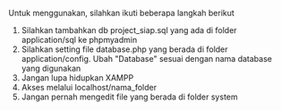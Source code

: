 Untuk menggunakan, silahkan ikuti beberapa langkah berikut
1. Silahkan tambahkan db project_siap.sql yang ada di folder application/sql ke phpmyadmin
2. Silahkan setting file database.php yang berada di folder application/config. Ubah "Database" sesuai dengan nama database yang digunakan
3. Jangan lupa hidupkan XAMPP
4. Akses melalui localhost/nama_folder
5. Jangan pernah mengedit file yang berada di folder system
